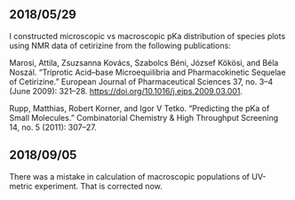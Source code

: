 ## 2018/05/29

I constructed microscopic vs macroscopic pKa distribution of species plots using NMR data of cetirizine from the following publications:

Marosi, Attila, Zsuzsanna Kovács, Szabolcs Béni, József Kökösi, and Béla Noszál. “Triprotic Acid–base Microequilibria and Pharmacokinetic Sequelae of Cetirizine.” European Journal of Pharmaceutical Sciences 37, no. 3–4 (June 2009): 321–28. https://doi.org/10.1016/j.ejps.2009.03.001.

Rupp, Matthias, Robert Korner, and Igor V Tetko. “Predicting the pKa of Small Molecules.” Combinatorial Chemistry & High Throughput Screening 14, no. 5 (2011): 307–27.


## 2018/09/05

There was a mistake in calculation of macroscopic populations of UV-metric experiment. That is corrected now.
